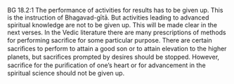 BG 18.2:1	The performance of activities for results has to be given up. This is the instruction of Bhagavad-gītā. But activities leading to advanced spiritual knowledge are not to be given up. This will be made clear in the next verses. In the Vedic literature there are many prescriptions of methods for performing sacriﬁce for some particular purpose. There are certain sacriﬁces to perform to attain a good son or to attain elevation to the higher planets, but sacriﬁces prompted by desires should be stopped. However, sacriﬁce for the puriﬁcation of one’s heart or for advancement in the spiritual science should not be given up.
